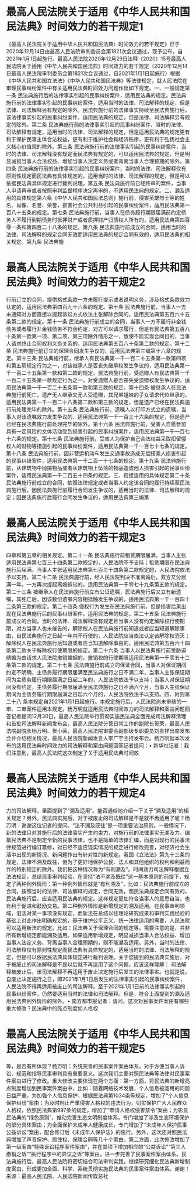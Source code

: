 # 最高人民法院关于适用《中华人民共和国民法典》时间效力的若干规定1

《最高人民法院关于适用中华人民共和国民法典〉时间效力的若干规定》已于2020年12月14日由最高人民法院审判委员会第1821次会议通过，现予公布，自2021年1月1日起施行。最高人民法院2020年12月29日法释〔2020〕15号最高人民法院关于适用《中华人民共和国民法典》时间效力的若干规定（2020年12月14日最高人民法院审判委员会第1821次会议通过，自2021年1月1日起施行）根据《中华人民共和国立法法》《中华人民共和国民法典》等法律规定，就人民法院在审理民事纠纷案件中有关适用民法典时间效力问题作出如下规定。一、一般规定第一条 民法典施行后的法律事实引起的民事纠纷案件，适用民法典的规定。民法典施行前的法律事实引起的民事纠纷案件，适用当时的法律、司法解释的规定，但是法律、司法解释另有规定的除外。民法典施行前的法律事实持续至民法典施行后，该法律事实引起的民事纠纷案件，适用民法典的规定，但是法律、司法解释另有规定的除外。第二条 民法典施行前的法律事实引起的民事纠纷案件，当时的法律、司法解释有规定，适用当时的法律、司法解释的规定，但是适用民法典的规定更有利于保护民事主体合法权益，更有利于维护社会和经济秩序，更有利于弘扬社会主义核心价值观的除外。第三条 民法典施行前的法律事实引起的民事纠纷案件，当时的法律、司法解释没有规定而民法典有规定的，可以适用民法典的规定，但是明显减损当事人合法权益、增加当事人法定义务或者背离当事人合理预期的除外。第四条 民法典施行前的法律事实引起的民事纠纷案件，当时的法律、司法解释仅有原则性规定而民法典有具体规定的，适用当时的法律、司法解释的规定，但是可以依据民法典具体规定进行裁判说理。第五条 民法典施行前已经终审的案件，当事人申请再审或者按照审判监督程序决定再审的，不适用民法典的规定。二、溯及适用的具体规定第六条《中华人民共和国民法总则》施行前，侵害英雄烈士等的姓名、肖像、名誉、荣誉，损害社会公共利益引起的民事纠纷案件，适用民法典第一百八十五条的规定。第七条 民法典施行前，当事人在债务履行期限届满前约定债务人不履行到期债务时抵押财产或者质押财产归债权人所有的，适用民法典第四百零一条和第四百二十八条的规定。第八条 民法典施行前成立的合同，适用当时的法律、司法解释的规定合同无效而适用民法典的规定合同有效的，适用民法典的相关规定。第九条 民法典施

# 最高人民法院关于适用《中华人民共和国民法典》时间效力的若干规定2

行前订立的合同，提供格式条款一方未履行提示或者说明义务，涉及格式条款效力认定的，适用民法典第四百九十六条的规定。第十条 民法典施行前，当事人一方未通知对方而直接以提起诉讼方式依法主张解除合同的，适用民法典第五百六十五条第二款的规定。第十一条 民法典施行前成立的合同，当事人一方不履行非金钱债务或者履行非金钱债务不符合约定，对方可以请求履行，但是有民法典第五百八十条第一款第一项、第二项、第三项除外情形之一，致使不能实现合同目的，当事人请求终止合同权利义务关系的，适用民法典第五百八十条第二款的规定。第十二条 民法典施行前订立的保理合同发生争议的，适用民法典第三编第十六章的规定。第十三条 民法典施行前，继承人有民法典第一千一百二十五条第一款第四项和第五项规定行为之一，对该继承人是否丧失继承权发生争议的，适用民法典第一千一百二十五条第一款和第二款的规定。民法典施行前，受遗赠人有民法典第一千一百二十五条第一款规定行为之一，对受遗赠人是否丧失受遗赠权发生争议的，适用民法典第一千一百二十五条第一款和第三款的规定。第十四条 被继承人在民法典施行前死亡，遗产无人继承又无人受遗赠，其兄弟姐妹的子女请求代位继承的，适用民法典第一千一百二十八条第二款和第三款的规定，但是遗产已经在民法典施行前处理完毕的除外。第十五条 民法典施行前，遗嘱人以打印方式立的遗嘱，当事人对该遗嘱效力发生争议的，适用民法典第一千一百三十六条的规定，但是遗产已经在民法典施行前处理完毕的除外。第十六条 民法典施行前，受害人自愿参加具有一定风险的文体活动受到损害引起的民事纠纷案件，适用民法典第一千一百七十六条的规定。第十七条 民法典施行前，受害人为保护自己合法权益采取扣留侵权人的财物等措施引起的民事纠纷案件，适用民法典第一千一百七十七条的规定。第十八条 民法典施行前，因非营运机动车发生交通事故造成无偿搭乘人损害引起的民事纠纷案件，适用民法典第一千二百一十七条的规定。第十九条 民法典施行前，从建筑物中抛掷物品或者从建筑物上坠落的物品造成他人损害引起的民事纠纷案件，适用民法典第一千二百五十四条的规定。三、衔接适用的具体规定第二十条 民法典施行前成立的合同，依照法律规定或者当事人约定该合同的履行持续至民法典施行后，因民法典施行前履行合同发生争议的，适用当时的法律、司法解释的规定；因民法典施行后履行合同发生争议的，适用民法典第三编第

# 最高人民法院关于适用《中华人民共和国民法典》时间效力的若干规定3

四章和第五章的相关规定。第二十一条 民法典施行前租赁期限届满，当事人主张适用民法典第七百三十四条第二款规定的，人民法院不予支持；租赁期限在民法典施行后届满，当事人主张适用民法典第七百三十四条第二款规定的，人民法院依法予以支持。第二十二条 民法典施行前，经人民法院判决不准离婚后，双方又分居满一年，一方再次提起离婚诉讼的，适用民法典第一千零七十九条第五款的规定。第二十三条 被继承人在民法典施行前立有公证遗嘱，民法典施行后又立有新遗嘱，其死亡后，因该数份遗嘱内容相抵触发生争议的，适用民法典第一千一百四十二条第三款的规定。第二十四条 侵权行为发生在民法典施行前，但是损害后果出现在民法典施行后的民事纠纷案件，适用民法典的规定。第二十五条 民法典施行前成立的合同，当时的法律、司法解释没有规定且当事人没有约定解除权行使期限，对方当事人也未催告的，解除权人在民法典施行前知道或者应当知道解除事由，自民法典施行之日起一年内不行使的，人民法院应当依法认定该解除权消灭；解除权人在民法典施行后知道或者应当知道解除事由的，适用民法典第五百六十四条第二款关于解除权行使期限的规定。第二十六条 当事人以民法典施行前受胁迫结婚为由请求人民法院撤销婚姻的，撤销权的行使期限适用民法典第一千零五十二条第二款的规定。第二十七条 民法典施行前成立的保证合同，当事人对保证期间约定不明确，主债务履行期限届满至民法典施行之日不满二年，当事人主张保证期间为主债务履行期限届满之日起二年的，人民法院依法予以支持；当事人对保证期间没有约定，主债务履行期限届满至民法典施行之日不满六个月，当事人主张保证期间为主债务履行期限届满之日起六个月的，人民法院依法予以支持。四、附则第二十八 条本规定自2021年1月1日起施行。本规定施行后，人民法院尚未审结的一审、二审案件适用本规定。杨万明就适用民法典时间效力的司法解释和案由问题回答记者提问12月30日，最高人民法院举行贯彻实施民法典全面完成司法解释清理和首批司法解释新闻发布会，最高人民法院分管日常工作的副院长贺荣，最高人民法院副院长杨万明、贺小荣，最高人民法院审委会副部级专职委员刘贵祥出席发布会并介绍相关情况，最高人民法院新闻发言人李广宇主持发布会。杨万明就本次发布的适用民法典时间效力的司法解释和案由问题回答记者提问：• 新华社记者：我们注意到，最高人民法院这次制定了关于适用民法典时间效

# 最高人民法院关于适用《中华人民共和国民法典》时间效力的若干规定4

力的司法解释，里面提到了“溯及适用”。能否通俗地介绍一下关于“溯及适用”的相关规定？另外，民法典实施后，对于被废止的司法解释是不是就不再适用了呢？杨万明：谢谢这位记者的提问。“法不溯及既往”是一项重要法治原则。一般情况下，新的法律只对其施行后的法律事实产生约束力，对施行前的法律事实无溯及力。编纂民法典不是制定全新的民事法律，也不是简单的法律汇编，而是对现行的民事法律规范进行编订纂修，对已经不适应现实情况的规定进行修改完善，对经济社会生活中出现的新情况、新问题作出有针对性的新规定。我国《立法法》第九十三条的规定，法律不溯及既往，但为了更好地保护公民、法人和其他组织的权利和利益而作的特别规定的除外。我们把这种情况称为“有利溯及”。时间效力司法解释根据立法法规定，总结民事审判经验，在坚持“法不溯及既往”这一基本原则的前提下，规定了两种例外情形：第一种例外情形就是“有利溯及”，比如：民法典施行前成立的合同，按照当时的法律、司法解释的规定，合同无效，而民法典规定合同有效的，民法典施行后，应当适用民法典的规定。这样规定更加符合当事人的意思自治，也有利于促进和鼓励交易。第二种例外情形是新增规定的溯及适用。在民事审判领域，旧法对某一事项没有规定，而新法在总结以往理论研究成果和审判实践经验的基础上对此作出明确规定的，基于维护公平正义、统一法律适用的需要，人民法院可以适用新法的规定。比如：民法典关于保理合同的规定等。需要注意的是，并非所有新增规定都能溯及适用。如果适用新增规定，明显减损当事人合法权益、增加当事人法定义务、背离当事人合理预期的，则不能溯及适用。另外，当时的法律、司法解释仅有原则性规定而民法典有具体规定的，适用当时的法律、司法解释的规定，但是可以依据民法典具体规定进行裁判说理。关于您提到的民法典实施后，对于被废止的司法解释是不是以后就不再适用了这个问题，应该这样理解： 司法解释被废止后，该司法解释不再适用于废止决定施行后发生的法律事实。也就是说，自废止决定施行之日，即2021年1月1日后发生的法律事实引起的民事纠纷案件，人民法院不得再适用被废止的司法解释。至于2021年1月1日前的法律事实引起的民事纠纷案件，仍然要适用当时的法律和司法解释。但是，符合上面提到的溯及适用民法典例外情形的除外。• 南方都市报记者：请问，这次对民事案件案由有哪些重大修改？民法典中的亮点制度如人格权

# 最高人民法院关于适用《中华人民共和国民法典》时间效力的若干规定5

等，是否有所体现？杨万明：系统完善的民事案件案由体系，对于方便当事人诉讼、规范和指导民事审判具有重要意义。这次我们主要对照民法典等法律对民事案件案由进行了修改。重大修改主要体现在两个方面：第一方面，将民法典的新增亮点制度增加到民事案件案由中，比如：随着网络技术发展，个人信息被滥用的问题日益严重，为加强个人信息保护，根据民法典第1034条等规定，增加了“个人信息保护纠纷”案由；为及时制止严重侵害人格权的违法行为，切实保护广大人民群众人格权，依照民法典第997条的规定，增加了“申请人格权侵害禁令”案由；为彰显民法典的“绿色原则”，推动完善生态文明制度体系，专门增加了涉及生态环境保护的部分具体案由；为全面保护未成年人健康成长，专门增加了“未成年人保护民事公益诉讼”案由，配合修订后《未成年人保护法》的施行。另外，这次还对照民法典增加了声音保护、居住权、保理合同等几十个案由。第二方面，此次修改增加了第一级案由“特殊诉讼程序案件案由”，并在其项下增加相应的“公益诉讼”“第三人撤销之诉”“执行程序中的异议之诉”等案由，进一步完善了民事案件案由体系。民法典施行后，最高人民法院将密切结合司法审判实践，继续研究细化民法典新增制度案由，形成更加全面、科学、系统贯彻实施民法典的民事案件案由体系。谢谢！来源：最高人民法院、人民法院新闻传媒总社

